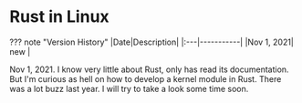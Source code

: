 # Rust in Linux

??? note "Version History"
	|Date|Description|
	|:---|-----------|
	|Nov 1, 2021| new |

Nov 1, 2021. I know very little about Rust, only has read its documentation.
But I'm curious as hell on how to develop a kernel module in Rust.
There was a lot buzz last year. I will try to take a look some time soon.
